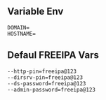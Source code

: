 ## Variable Env

```
DOMAIN=
HOSTNAME=
```

## Defaul FREEIPA Vars

```
--http-pin=freeipa@123
--dirsrv-pin=freeipa@123
--ds-password=freeipa@123
--admin-password=freeipa@123
```
